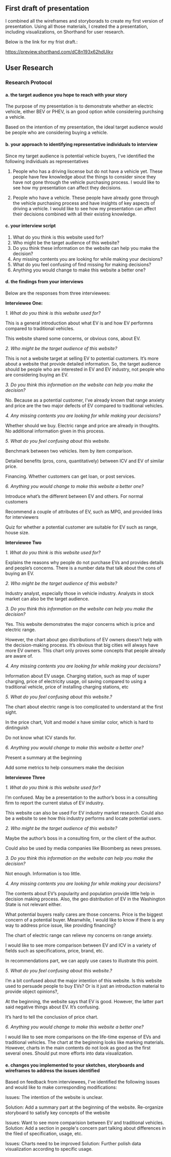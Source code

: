 ## First draft of presentation
I combined all the wireframes and storyborads to create my first version of presentation. Using all those materials, I created the a presentation, including visualizations, on Shorthand for user research.

Below is the link for my frist draft.:

https://preview.shorthand.com/dC8n193x62hdUikv

## User Research

### Research Protocol

#### a. the target audience you hope to reach with your story

The purpose of my presentation is to demonstrate whether an electric vehicle, either BEV or PHEV, is an good option while considering purchsing a vehicle.

Based on the intention of my presentation, the ideal target audience would be people who are considering buying a vehicle.

#### b. your approach to identifying representative individuals to interview

Since my target audience is potential vehicle buyers, I've identified the following individuals as representatives

1. People who has a driving liscense but do not have a vehicle yet.
These people have few knowledge about the things to consider since they have not gone through the vehicle purchasing process. I would like to see how my presentation can affect they decisions.

2. People who have a vehicle.
These people have already gone through the vehicle purchasing process and have insights of key aspects of driving a vehicle. I would like to see how my presentation can affect their decisions combined with all their existing knowledge.

#### c. your interview script

1. What do you think is this website used for?
2. Who might be the target audience of this website?
3. Do you think these information on the website can help you make the decision?
4. Any missing contents you are looking for while making your decisions?
5. What do you feel confusing of find missing for making decisions?
6. Anything you would change to make this website a better one?

#### d. the findings from your interviews
Below are the responses from three interviewees:

**Interviewee One:**

*1. What do you think is this website used for?*

This is a general introduction about what EV is and how EV performns compared to traditional vehicles.

This website shared some concerns, or obvious cons, about EV.

*2. Who might be the target audience of this website?*

This is not a website target at selling EV to potential customers. It’s more about a website that provide detailed information. So, the target audience should be people who are interested in EV and EV industry, not people who are considering buying an EV.

*3. Do you think this information on the website can help you make the decision?*

No. Because as a potential customer, I’ve already known that range anxiety and price are the two major defects of EV compared to traditional vehicles.

*4. Any missing contents you are looking for while making your decisions?*

Whether should we buy. Electric range and price are already in thoughts. No additional information given in this process.

*5. What do you feel confusing about this website.*

Benchmark between two vehicles. Item by item comparison.

Detailed benefits (pros, cons, quantitatively) between ICV and EV of similar price.

Financing. Whether customers can get loan, or post services.

*6. Anything you would change to make this website a better one?*

Introduce what’s the different between EV and others. For normal customers

Recommend a couple of attributes of EV, such as MPG, and provided links for interviewers

Quiz for whether a potential customer are suitable for EV such as range, house size.

**Interviewee Two**

*1. What do you think is this website used for?*

Explains the reasons why people do not purchase EVs and provides details and people’s concerns. There is a number data that talk about the cons of buying an EV.

*2. Who might be the target audience of this website?*

Industry analyst, especially those in vehicle industry. Analysts in stock market can also be the target audience.

*3. Do you think this information on the website can help you make the decision?*

Yes. This website demonstrates the major concerns which is price and electric range. 

However, the chart about geo distributions of EV owners doesn’t help with the decision-making process. It’s obvious that big cities will always have more EV owners. This chart only proves some concepts that people already are aware of.

*4. Any missing contents you are looking for while making your decisions?*

Information about EV usage. Charging station, such as map of super charging, price of electricity usage, oil saving compared to using a traditional vehicle, price of installing charging stations, etc

*5. What do you feel confusing about this website.?*

The chart about electric range is too complicated to understand at the first sight.

In the price chart, Volt and model x have similar color, which is hard to dintinguish

Do not know what ICV stands for.

*6. Anything you would change to make this website a better one?*

Present a summary at the beginning

Add some metrics to help consumers make the decision

**Interviewee Three**

*1. What do you think is this website used for?*

I’m confused. May be a presentation to the author’s boss in a consulting firm to report the current status of EV industry.

This website can also be used For EV industry market research. Could also be a website to see how this industry performs and locate potential users.

*2. Who might be the target audience of this website?*

Maybe the author’s boss in a consulting firm, or the client of the author.

Could also be used by media companies like Bloomberg as news presses.

*3. Do you think this information on the website can help you make the decision?*

Not enough. Information is too little.

*4. Any missing contents you are looking for while making your decisions?*

The contents about EV’s popularity and population provide little help in decision making process. Also, the geo distribution of EV in the Washington State is not relevant either.

What potential buyers really cares are those concerns. Price is the biggest concern of a potential buyer. Meanwhile, I would like to know if there is any way to address price issue, like providing financing?

The chart of electric range can relieve my concerns on range anxiety.

I would like to see more comparison between EV and ICV in a variety of fields such as specifications, price, brand, etc.

In recommendations part, we can apply use cases to illustrate this point.

*5. What do you feel confusing about this website.?*

I’m a bit confused about the major intention of this website. Is this website used to persuade people to buy EVs? Or is it just an introduction material to provide object opinions?,

At the beginning, the website says that EV is good. However, the latter part said negative things about EV. It’s confusing.

It’s hard to tell the conclusion of price chart.

*6. Anything you would change to make this website a better one?*

I would like to see more comparisons on the life-time expense of EVs and traditional vehicles.
The chart at the beginning looks like marking materials. However, charts in the main contents do not look as good as the first several ones. Should put more efforts into data visualization.


#### e. changes you implemented to your sketches, storyboards and wireframes to address the issues identified
Based on feedback from interviewees, I've identified the following issues and would like to make corresponding modifications:

Issues: The intention of the website is unclear.

Solution: Add a summary part at the beginning of the website. Re-organize storyboard to satisfy key concepts of the website

Issues: Want to see more comparision between EV and traditional vehicles.
Solution: Add a section in people's concern part talking about differences in the filed of specification, usage, etc.

Issues: Charts need to be improved
Solution: Further polish data visualization according to specific usage.


